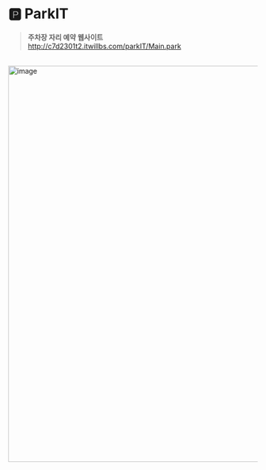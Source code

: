 # 🅿️ ParkIT
> <b>주차장 자리 예약 웹사이트</b> <br>
  http://c7d2301t2.itwillbs.com/parkIT/Main.park

<br>

<img width="800" alt="image" src="https://github.com/KimGyuri0526/parkIT/assets/126050288/858e53d7-18db-462a-9274-3327b81029f0">

<br>
